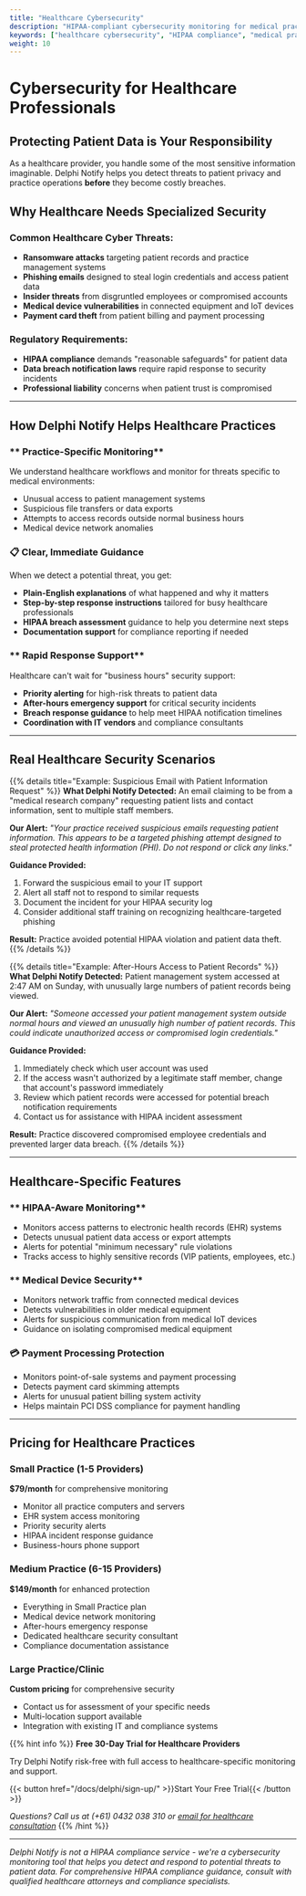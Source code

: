 ```yaml
---
title: "Healthcare Cybersecurity"
description: "HIPAA-compliant cybersecurity monitoring for medical practices, clinics, and healthcare professionals"
keywords: ["healthcare cybersecurity", "HIPAA compliance", "medical practice security", "patient data protection"]
weight: 10
---
```


# Cybersecurity for Healthcare Professionals

## **Protecting Patient Data is Your Responsibility**

As a healthcare provider, you handle some of the most sensitive information imaginable. Delphi Notify helps you detect threats to patient privacy and practice operations **before** they become costly breaches.

## **Why Healthcare Needs Specialized Security**

### **Common Healthcare Cyber Threats:**
- **Ransomware attacks** targeting patient records and practice management systems
- **Phishing emails** designed to steal login credentials and access patient data
- **Insider threats** from disgruntled employees or compromised accounts
- **Medical device vulnerabilities** in connected equipment and IoT devices
- **Payment card theft** from patient billing and payment processing

### **Regulatory Requirements:**
- **HIPAA compliance** demands "reasonable safeguards" for patient data
- **Data breach notification laws** require rapid response to security incidents
- **Professional liability** concerns when patient trust is compromised

---

## **How Delphi Notify Helps Healthcare Practices**

### ** Practice-Specific Monitoring**
We understand healthcare workflows and monitor for threats specific to medical environments:
- Unusual access to patient management systems
- Suspicious file transfers or data exports
- Attempts to access records outside normal business hours
- Medical device network anomalies

### **📋 Clear, Immediate Guidance**
When we detect a potential threat, you get:
- **Plain-English explanations** of what happened and why it matters
- **Step-by-step response instructions** tailored for busy healthcare professionals
- **HIPAA breach assessment** guidance to help you determine next steps
- **Documentation support** for compliance reporting if needed

### ** Rapid Response Support**
Healthcare can't wait for "business hours" security support:
- **Priority alerting** for high-risk threats to patient data
- **After-hours emergency support** for critical security incidents
- **Breach response guidance** to help meet HIPAA notification timelines
- **Coordination with IT vendors** and compliance consultants

---

## **Real Healthcare Security Scenarios**

{{% details title="Example: Suspicious Email with Patient Information Request" %}}
**What Delphi Notify Detected:** An email claiming to be from a "medical research company" requesting patient lists and contact information, sent to multiple staff members.

**Our Alert:** *"Your practice received suspicious emails requesting patient information. This appears to be a targeted phishing attempt designed to steal protected health information (PHI). Do not respond or click any links."*

**Guidance Provided:** 
1. Forward the suspicious email to your IT support
2. Alert all staff not to respond to similar requests
3. Document the incident for your HIPAA security log
4. Consider additional staff training on recognizing healthcare-targeted phishing

**Result:** Practice avoided potential HIPAA violation and patient data theft.
{{% /details %}}

{{% details title="Example: After-Hours Access to Patient Records" %}}
**What Delphi Notify Detected:** Patient management system accessed at 2:47 AM on Sunday, with unusually large numbers of patient records being viewed.

**Our Alert:** *"Someone accessed your patient management system outside normal hours and viewed an unusually high number of patient records. This could indicate unauthorized access or compromised login credentials."*

**Guidance Provided:**
1. Immediately check which user account was used
2. If the access wasn't authorized by a legitimate staff member, change that account's password immediately
3. Review which patient records were accessed for potential breach notification requirements
4. Contact us for assistance with HIPAA incident assessment

**Result:** Practice discovered compromised employee credentials and prevented larger data breach.
{{% /details %}}

---

## **Healthcare-Specific Features**

### ** HIPAA-Aware Monitoring**
- Monitors access patterns to electronic health records (EHR) systems
- Detects unusual patient data access or export attempts
- Alerts for potential "minimum necessary" rule violations
- Tracks access to highly sensitive records (VIP patients, employees, etc.)

### ** Medical Device Security**
- Monitors network traffic from connected medical devices
- Detects vulnerabilities in older medical equipment
- Alerts for suspicious communication from medical IoT devices
- Guidance on isolating compromised medical equipment

### **💳 Payment Processing Protection**
- Monitors point-of-sale systems and payment processing
- Detects payment card skimming attempts
- Alerts for unusual patient billing system activity
- Helps maintain PCI DSS compliance for payment handling

---

## **Pricing for Healthcare Practices**

### **Small Practice (1-5 Providers)**
**$79/month** for comprehensive monitoring
- Monitor all practice computers and servers
- EHR system access monitoring
- Priority security alerts
- HIPAA incident response guidance
- Business-hours phone support

### **Medium Practice (6-15 Providers)**
**$149/month** for enhanced protection
- Everything in Small Practice plan
- Medical device network monitoring
- After-hours emergency response
- Dedicated healthcare security consultant
- Compliance documentation assistance

### **Large Practice/Clinic**
**Custom pricing** for comprehensive security
- Contact us for assessment of your specific needs
- Multi-location support available
- Integration with existing IT and compliance systems

{{% hint info %}}
**Free 30-Day Trial for Healthcare Providers**

Try Delphi Notify risk-free with full access to healthcare-specific monitoring and support.

{{< button href="/docs/delphi/sign-up/" >}}Start Your Free Trial{{< /button >}}

*Questions? Call us at (+61) 0432 038 310 or [email for healthcare consultation](mailto:main@cybermonkey.net.au?subject=Healthcare%20Cybersecurity%20Consultation&body=Hi!%20I'm%20interested%20in%20Delphi%20Notify%20for%20our%20healthcare%20practice.%0A%0APractice%20details:%0A-%20Type%20of%20practice:%0A-%20Number%20of%20providers:%0A-%20Number%20of%20devices/computers:%0A-%20Current%20EHR%20system:%0A-%20Specific%20security%20concerns:%0A%0APlease%20contact%20me%20to%20discuss%20our%20needs.)*
{{% /hint %}}

---

*Delphi Notify is not a HIPAA compliance service - we're a cybersecurity monitoring tool that helps you detect and respond to potential threats to patient data. For comprehensive HIPAA compliance guidance, consult with qualified healthcare attorneys and compliance specialists.*